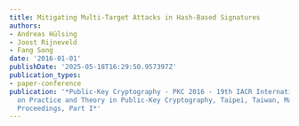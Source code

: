 ```yaml
---
title: Mitigating Multi-Target Attacks in Hash-Based Signatures
authors:
- Andreas Hülsing
- Joost Rijneveld
- Fang Song
date: '2016-01-01'
publishDate: '2025-05-18T16:29:50.957397Z'
publication_types:
- paper-conference
publication: '*Public-Key Cryptography - PKC 2016 - 19th IACR International Conference
  on Practice and Theory in Public-Key Cryptography, Taipei, Taiwan, March 6-9, 2016,
  Proceedings, Part I*'
---
```

